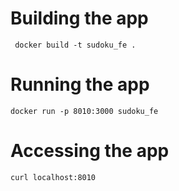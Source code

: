 # Building the app
` docker build -t sudoku_fe .`

# Running the app
`docker run -p 8010:3000 sudoku_fe`

# Accessing the app
`curl localhost:8010`

